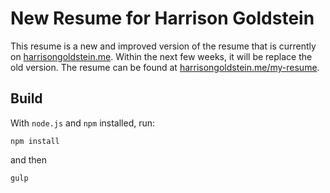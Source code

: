 # New Resume for Harrison Goldstein

This resume is a new and improved version of the resume that is currently on [harrisongoldstein.me](http://harrisongoldstein.me). Within the next few weeks, it will be replace the old version. The resume can be found at [harrisongoldstein.me/my-resume](http://harrisongoldstein.me/resume).

## Build
With `node.js` and `npm` installed, run:
```
npm install
```
and then
```
gulp
```
